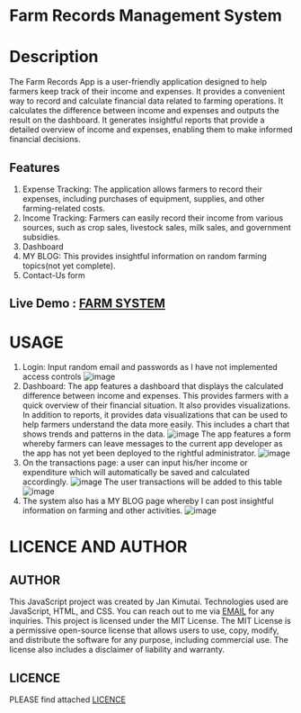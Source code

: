 # Farm Records Management System

# Description
The Farm Records App is a user-friendly application designed to help farmers keep track of their income and expenses. It provides a convenient way to record and calculate financial data related to farming operations. It calculates the difference between income and expenses and outputs the result on the dashboard. It generates insightful reports that provide a detailed overview of income and expenses, enabling them to make informed financial decisions.

## Features
1. Expense Tracking: The application allows farmers to record their expenses, including purchases of equipment, supplies, and other farming-related costs.
2. Income Tracking: Farmers can easily record their income from various sources, such as crop sales, livestock sales, milk sales, and government subsidies.
3. Dashboard 
4. MY BLOG: This provides insightful information on random farming topics(not yet complete).
5. Contact-Us form 


## Live Demo : [FARM SYSTEM](https://phase1-project-liart.vercel.app/)
# USAGE
1. Login: Input random email and passwords as I have not implemented access controls
 ![image](https://github.com/jankimutai/phase1_Project/assets/125971278/504e70a6-94f3-41a6-ac37-fb65b87404c5)
2. Dashboard: The app features a dashboard that displays the calculated difference between income and expenses. This provides farmers with a quick overview of their financial situation. It also provides visualizations. In addition to reports, it provides data visualizations that  can be used to help farmers understand the data more easily. This includes a chart  that shows trends and patterns in the data.
![image](https://github.com/jankimutai/phase1_Project/assets/125971278/c4c276c2-ac83-4372-aaec-82ee16d76eec)
The app features a form whereby farmers can leave messages to the current app developer as the app has not yet been deployed to the rightful administrator.
![image](https://github.com/jankimutai/phase1_Project/assets/125971278/ef781890-1027-4838-9532-550e421c865a)
 3. On the transactions page: a user can input his/her income or expenditure which will automatically be saved and calculated accordingly.
![image](https://github.com/jankimutai/phase1_Project/assets/125971278/f3f631cb-f9b1-438d-ab91-ff419345b8e8)
The user transactions will be added to this table 
![image](https://github.com/jankimutai/phase1_Project/assets/125971278/6656e242-8858-43a6-b6cb-7fddf156f391)
5. The system also has a MY BLOG page whereby I can post insightful information on farming and other activities.
![image](https://github.com/jankimutai/phase1_Project/assets/125971278/8833f974-eeb0-4cef-9915-9f0ca5bf6be6)

# LICENCE AND AUTHOR
## AUTHOR
This JavaScript project was created by Jan Kimutai. Technologies used are JavaScript, HTML, and CSS. You can reach out to me via [EMAIL](jankimutai@gmail.com) for any inquiries. This project is licensed under the MIT License. The MIT License is a permissive open-source license that allows users to use, copy, modify, and distribute the software for any purpose, including commercial use. The license also includes a disclaimer of liability and warranty.
## LICENCE
PLEASE find attached [LICENCE](https://github.com/jankimutai/phase1_Project/blob/main/LICENSE)


 





